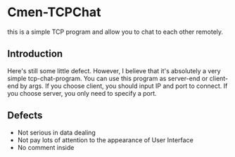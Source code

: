 # Cmen-TCPChat
this is a simple TCP program and allow you to chat to each other remotely.

## Introduction
Here's still some little defect. However, I believe that it's absolutely a very simple tcp-chat-program. 
You can use this program as server-end or client-end by args. 
If you choose client, you should input IP and port to connect.
If you choose server, you only need to specify a port.

## Defects
* Not serious in data dealing
* Not pay lots of attention to the appearance of User Interface
* No comment inside
